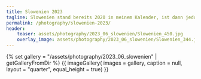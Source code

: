 ```yaml
---
title: Slowenien 2023
tagline: Slowenien stand bereits 2020 in meinem Kalender, ist dann jedoch auf Grund der ersten Corona-Beschränkungen storniert worden. 2023 konnte ich den Trip aber nachholen.
permalink: /photography/slowenien-2023/
header:
    teaser: assets/photography/2023_06_slowenien/Slowenien_450.jpg
    overlay_image: assets/photography/2023_06_slowenien/Slowenien_344.jpg
---
```


{% set gallery = "/assets/photography/2023_06_slowenien" | getGalleryFromDir %}
{{ imageGallery(
    images = gallery,
    caption = null,
    layout = "quarter",
    equal_height = true) }}
